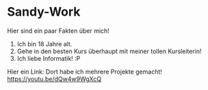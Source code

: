 # Sandy-Work

Hier sind ein paar Fakten über mich!

1. Ich bin 18 Jahre alt.
2. Gehe in den besten Kurs überhaupt mit meiner tollen Kursleiterin!
3. Ich liebe Informatik! :P

Hier ein Link:
Dort habe ich mehrere Projekte gemacht!
https://youtu.be/dQw4w9WgXcQ 
